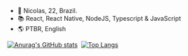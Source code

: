 
  * 👤 Nicolas, 22, Brazil.<br/>
  * 📚 React, React Native, NodeJS, Typescript & JavaScript<br/>
  * 🌎 PTBR, English
  
  
  [![Anurag's GitHub stats](https://github-readme-stats.vercel.app/api?username=nicolasfmc&count_private=true&show_icons=true&theme=radical)](https://github.com/anuraghazra/github-readme-stats)&nbsp;
  [![Top Langs](https://github-readme-stats.vercel.app/api/top-langs/?username=nicolasfmc&count_private=true&layout=compact&theme=radical&langs_count=8)](https://github.com/anuraghazra/github-readme-stats)
